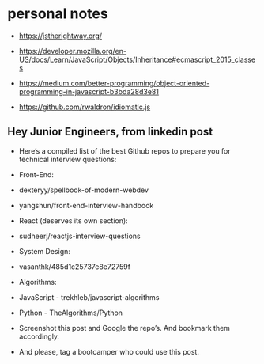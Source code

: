 # personal notes 

* https://jstherightway.org/

* https://developer.mozilla.org/en-US/docs/Learn/JavaScript/Objects/Inheritance#ecmascript_2015_classes

* https://medium.com/better-programming/object-oriented-programming-in-javascript-b3bda28d3e81

* https://github.com/rwaldron/idiomatic.js

## Hey Junior Engineers, from linkedin post 

* Here’s a compiled list of the best Github repos to prepare you for technical interview questions:

* Front-End:

* dexteryy/spellbook-of-modern-webdev
* yangshun/front-end-interview-handbook

* React (deserves its own section):

* sudheerj/reactjs-interview-questions

* System Design:

* vasanthk/485d1c25737e8e72759f

* Algorithms:

* JavaScript - trekhleb/javascript-algorithms
* Python - TheAlgorithms/Python

* Screenshot this post and Google the repo’s. And bookmark them accordingly.

* And please, tag a bootcamper who could use this post.